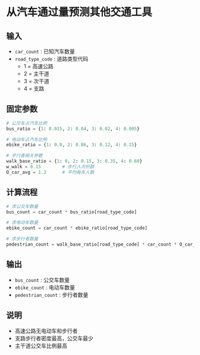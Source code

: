 # 从汽车通过量预测其他交通工具

## 输入
- `car_count` : 已知汽车数量
- `road_type_code` : 道路类型代码  
  - 1 = 高速公路  
  - 2 = 主干道
  - 3 = 次干道  
  - 4 = 支路  

## 固定参数
```python
# 公交车占汽车比例
bus_ratio = {1: 0.015, 2: 0.04, 3: 0.02, 4: 0.005}

# 电动车占汽车比例  
ebike_ratio = {1: 0.0, 2: 0.06, 3: 0.12, 4: 0.15}

# 步行者相关参数
walk_base_ratio = {1: 0, 2: 0.15, 3: 0.35, 4: 0.60}
w_walk = 0.15        # 步行人次份额
O_car_avg = 1.3      # 平均每车人数
```

## 计算流程
```python
# 求公交车数量
bus_count = car_count * bus_ratio[road_type_code]

# 求电动车数量
ebike_count = car_count * ebike_ratio[road_type_code]

# 求步行者数量
pedestrian_count = walk_base_ratio[road_type_code] * car_count * O_car_avg * (w_walk / (1 - w_walk))
```

## 输出
- `bus_count` : 公交车数量
- `ebike_count` : 电动车数量  
- `pedestrian_count` : 步行者数量

## 说明
- 高速公路无电动车和步行者
- 支路步行者密度最高，公交车最少
- 主干道公交车比例最高
